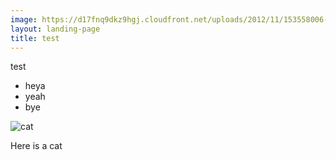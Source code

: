 ```yaml
---
image: https://d17fnq9dkz9hgj.cloudfront.net/uploads/2012/11/153558006-tips-healthy-cat-632x475.jpg
layout: landing-page
title: test
---
```

test
* heya
* yeah
* bye

![cat](https://d17fnq9dkz9hgj.cloudfront.net/uploads/2012/11/153558006-tips-healthy-cat-632x475.jpg)

Here is a cat
